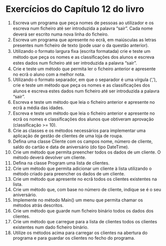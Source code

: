 # Exercícios do Capítulo 12 do livro

1. Escreva um programa que peça nomes de pessoas ao utilizador e os escreva num ﬁcheiro até ser introduzida a palavra “sair”. Cada nome deverá ser escrito numa nova
linha do ﬁcheiro.
2. Escreva um programa que apresente no ecrã, em maiúsculas as letras presentes num ﬁcheiro de texto (pode usar o da questão anterior).
3. Utilizando o formato largura ﬁxa (escrita formatada) crie e teste um método que peça os nomes e as classiﬁcações dos alunos e escreva estes dados num ﬁcheiro até ser
introduzida a palavra “sair”.
4. Crie e teste um método que permita ler o ﬁcheiro anterior e apresente no ecrã o aluno com a melhor nota.
5. Utilizando o formato separador, em que o separador é uma vírgula (’,’), crie e teste um método que peça os nomes e as classiﬁcações dos alunos e escreva estes dados num
ﬁcheiro até ser introduzida a palavra “sair”.
6. Escreva e teste um método que leia o ﬁcheiro anterior e apresente no ecrã a média das idades.
7. Escreva e teste um método que leia o ﬁcheiro anterior e apresente no ecrã os nomes e classiﬁcações dos alunos que obtiveram aprovação (classiﬁcação >= 10).
8. Crie as classes e os métodos necessários para implementar uma aplicação de gestão de clientes de uma loja de roupa.
  1. Deﬁna uma classe Cliente com os campos nome, número de cliente, saldo do cartão e data de aniversário (do tipo DateTime).
  2. Crie um método que permita preencher todos os dados de um cliente. O método deverá devolver um cliente.
  3. Deﬁna na classe Program uma lista de clientes.
  4. Crie um método que permita adicionar um cliente à lista utilizando o método criado para preencher os dados de um cliente.
  5. Crie um método que apresente no ecrã todos os clientes existentes na lista.
  6. Crie um método que, com base no número de cliente, indique se é o seu aniversário.
  7. Implemente no método Main() um menu que permita chamar os métodos atrás descritos.
  8. Crie um método que guarde num ﬁcheiro binário todos os dados dos clientes.
  9. Crie um método que carregue para a lista de clientes todos os clientes existentes num dado ﬁcheiro binário.
  10. Utilize os métodos acima para carregar os clientes na abertura do programa e para guardar os clientes no fecho do programa.
